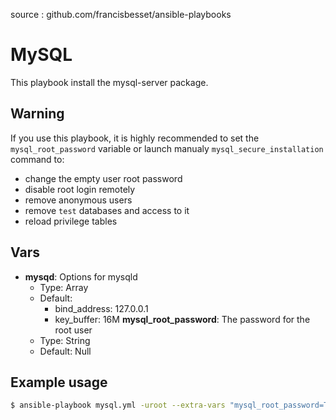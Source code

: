 
source : github.com/francisbesset/ansible-playbooks


MySQL
=====

This playbook install the mysql-server package.

## Warning

If you use this playbook, it is highly recommended to set the `mysql_root_password` variable or launch manualy `mysql_secure_installation` command to:

* change the empty user root password
* disable root login remotely
* remove anonymous users
* remove `test` databases and access to it
* reload privilege tables

## Vars

* **mysqd**: Options for mysqld
    * Type: Array
    * Default:
        * bind_address: 127.0.0.1
        * key_buffer: 16M
  **mysql_root_password**: The password for the root user
    * Type: String
    * Default: Null

## Example usage

``` bash
$ ansible-playbook mysql.yml -uroot --extra-vars "mysql_root_password=TheUserRootPassword"
```
